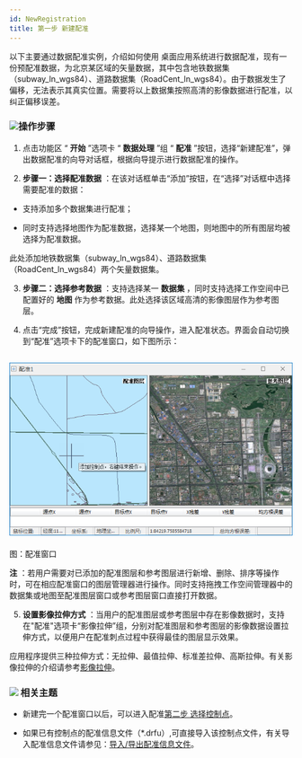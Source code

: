 ```yaml
---
id: NewRegistration
title: 第一步 新建配准  
---  
```

以下主要通过数据配准实例，介绍如何使用
桌面应用系统进行数据配准，现有一份预配准数据，为北京某区域的矢量数据，其中包含地铁数据集（subway_ln_wgs84）、道路数据集（RoadCent_ln_wgs84）。由于数据发生了偏移，无法表示其真实位置。需要将以上数据集按照高清的影像数据进行配准，以纠正偏移误差。



### ![](../../img/read.gif)操作步骤



1. 点击功能区 “ **开始** ”选项卡 “ **数据处理** ”组 “ **配准**
”按钮，选择“新建配准”，弹出数据配准的向导对话框，根据向导提示进行数据配准的操作。

2. **步骤一：选择配准数据** ：在该对话框单击“添加”按钮，在“选择”对话框中选择需要配准的数据：

* 支持添加多个数据集进行配准；

* 同时支持选择地图作为配准数据，选择某一个地图，则地图中的所有图层均被选择为配准数据。



此处添加地铁数据集（subway_ln_wgs84）、道路数据集（RoadCent_ln_wgs84）两个矢量数据集。



3. **步骤二：选择参考数据** ：支持选择某一 **数据集** ，同时支持选择工作空间中已配置好的 **地图**
作为参考数据。此处选择该区域高清的影像图层作为参考图层。

4. 点击“完成”按钮，完成新建配准的向导操作，进入配准状态。界面会自动切换到“配准”选项卡下的配准窗口，如下图所示：

![](img/RegistrationWin.png)  
---  
图：配准窗口  

**注**
：若用户需要对已添加的配准图层和参考图层进行新增、删除、排序等操作时，可在相应配准窗口的图层管理器进行操作。同时支持拖拽工作空间管理器中的数据集或地图至配准图层窗口或参考图层窗口直接打开数据。



5. **设置影像拉伸方式**
：当用户的配准图层或参考图层中存在影像数据时，支持在"配准"选项卡“影像拉伸”组，分别对配准图层和参考图层的影像数据设置拉伸方式，以便用户在配准刺点过程中获得最佳的图层显示效果。




应用程序提供三种拉伸方式：无拉伸、最值拉伸、标准差拉伸、高斯拉伸。有关影像拉伸的介绍请参考[影像拉伸](../../../Features/Visualization/VisualSetting/Imagegroup.htm#1)。

### ![](../../img/seealso.png) 相关主题



* 新建完一个配准窗口以后，可以进入配准[第二步 选择控制点](Poniting)。

* 如果已有控制点的配准信息文件（*.drfu）,可直接导入该控制点文件，有关导入配准信息文件请参见：[导入/导出配准信息文件](importGCP)。

